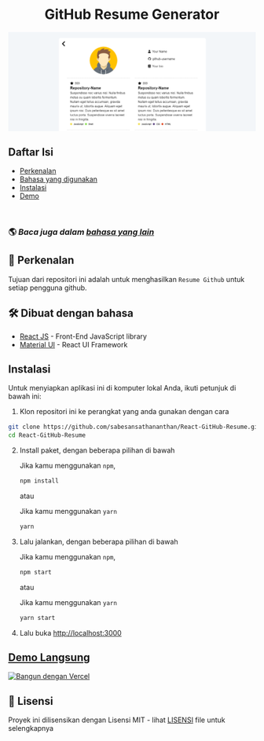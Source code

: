 <h1 align='center'>GitHub Resume Generator</h1>

<img alt="React GitHub Resume" src="../src/assets/readme/screenshot.png"  align='center'/>

## Daftar Isi

- [Perkenalan](#about)
- [Bahasa yang digunakan](#built-with)
- [Instalasi](#installation)
- [Demo](#live-demo)

<br>

### 🌎 _Baca juga dalam [bahasa yang lain](./Translations.md)_

<h2 id='about'>🤔 Perkenalan</h2>

Tujuan dari repositori ini adalah untuk menghasilkan `Resume Github` untuk setiap pengguna github.

<h2 id='built-with'>🛠️ Dibuat dengan bahasa</h2>

- [React JS](https://reactjs.org/) - Front-End JavaScript library
- [Material UI](https://material-ui.com/) - React UI Framework

<h2 id='installation'>Instalasi</h2>

Untuk menyiapkan aplikasi ini di komputer lokal Anda, ikuti petunjuk di bawah ini:

1. Klon repositori ini ke perangkat yang anda gunakan dengan cara

```bash
git clone https://github.com/sabesansathananthan/React-GitHub-Resume.git
cd React-GitHub-Resume
```

2. Install paket, dengan beberapa pilihan di bawah

   Jika kamu menggunakan `npm`,

   ```bash
   npm install
   ```

   atau

   Jika kamu menggunakan `yarn`

   ```bash
   yarn
   ```

3. Lalu jalankan, dengan beberapa pilihan di bawah

   Jika kamu menggunakan `npm`,

   ```bash
   npm start
   ```

   atau

   Jika kamu menggunakan `yarn`

   ```bash
   yarn start
   ```

4. Lalu buka <http://localhost:3000>

<h2 id='live-demo'><a href="https://react-github-resume.vercel.app/">Demo Langsung</a></h2>

[![Bangun dengan Vercel](https://vercel.com/button)](https://vercel.com/new/git/external?repository-url=https://github.com/sabesansathananthan/React-GitHub-Resume)

## 📄 Lisensi

Proyek ini dilisensikan dengan Lisensi MIT - lihat [LISENSI](../LICENSE) file untuk selengkapnya
